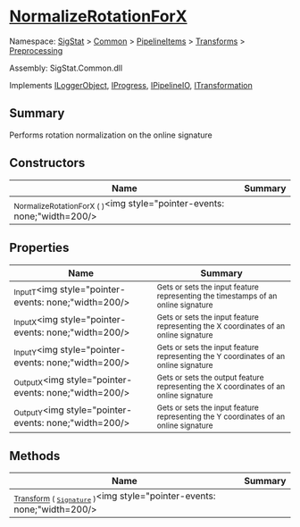 # [NormalizeRotationForX](./NormalizeRotationForX.md)

Namespace: [SigStat]() > [Common](./../../../README.md) > [PipelineItems]() > [Transforms]() > [Preprocessing](./README.md)

Assembly: SigStat.Common.dll

Implements [ILoggerObject](./../../../ILoggerObject.md), [IProgress](./../../../Helpers/IProgress.md), [IPipelineIO](./../../../Pipeline/IPipelineIO.md), [ITransformation](./../../../ITransformation.md)

## Summary
Performs rotation normalization on the online signature

## Constructors

| Name | Summary | 
| --- | --- | 
| <sub>NormalizeRotationForX (  )</sub><img style="pointer-events: none;"width=200/></div>| <sub></sub>| <br>


## Properties

| Name | Summary | 
| --- | --- | 
| <sub>InputT</sub><img style="pointer-events: none;"width=200/></div>| <sub>Gets or sets the input feature representing the timestamps of an online signature</sub>| <br>
| <sub>InputX</sub><img style="pointer-events: none;"width=200/></div>| <sub>Gets or sets the input feature representing the X coordinates of an online signature</sub>| <br>
| <sub>InputY</sub><img style="pointer-events: none;"width=200/></div>| <sub>Gets or sets the input feature representing the Y coordinates of an online signature</sub>| <br>
| <sub>OutputX</sub><img style="pointer-events: none;"width=200/></div>| <sub>Gets or sets the output feature representing the X coordinates of an online signature</sub>| <br>
| <sub>OutputY</sub><img style="pointer-events: none;"width=200/></div>| <sub>Gets or sets the input feature representing the Y coordinates of an online signature</sub>| <br>


## Methods

| Name | Summary | 
| --- | --- | 
| <sub>[Transform](./Methods/NormalizeRotationForX-100663793.md) ( [`Signature`](./../../../Signature.md) )</sub><img style="pointer-events: none;"width=200/></div>| <sub></sub>| <br>


